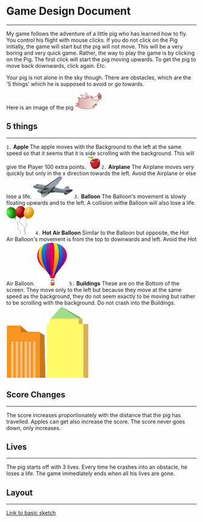 # Game Design Document
----

My game follows the adventure of a little pig who has learned how to fly. 
You control his flight with mouse clicks.
If you do not click on the Pig initially, the game will start but the pig will not move. This will be a very boring and very quick game. 
Rather, the way to play the game is by clicking on the Pig. The first click will start the pig moving upwards. To get the pig to move back downwards, click again. Etc. 

Your pig is not alone in the sky though. There are obstacles, which are the '5 things' which he is supposed to avoid or go towards. 

Here is an image of the pig 
![Flying Pig](piggy.png "Flying Pig")

## 5 things
----
`1.` **Apple** The apple moves with the Background to the left at the same speed so that it seems that it is side scrolling with the background. This will give the Player 100 extra points. ![Apple](apple.png "Apple")
`2.` **Airplane** The Airplane moves very quickly but only in the x direction towards the left. Avoid the Airplane or else lose a life. ![Airplane](airplane.png "Airplane")
`3.` **Balloon** The Balloon's movement is slowly floating upwards and to the left. A collision withe Balloon will also lose a life. ![Balloon](balloon.png "Balloon")
`4.` **Hot Air Balloon** Similar to the Balloon but opposite, the Hot Air Balloon's movement is from the top to downwards and left. Avoid the Hot Air Balloon. ![Hot Air](hotair.png "Hot Air")
`5.` **Buildings** These are on the Bottom of the screen. They move only to the left but because they move at the same speed as the background, they do not seem exactly to be moving but rather to be scrolling with the background. Do not crash into the Buildings. ![Building 1](building1.png "Building 1")![Building 2](building2.png "Building 2")

## Score Changes 
----

The score increases proportionately with the distance that the pig has travelled. Apples can get also increase the score. 
The score never goes down, only increases. 

## Lives 
----

The pig starts off with 3 lives. Every time he crashes into an obstacle, he loses a life. The game immediately ends when all his lives are gone. 

## Layout 
----
[Link to basic sketch](http://i.imgur.com/Y0la1TY.jpg?1?2180) 

